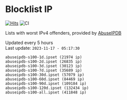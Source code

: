 # Blocklist IP

[![Hits](https://hits.seeyoufarm.com/api/count/incr/badge.svg?url=https%3A%2F%2Fgithub.com%2Fborestad%2Fblocklist-ip%2F&count_bg=%2379C83D&title_bg=%23555555&icon=&icon_color=%23E7E7E7&title=hits&edge_flat=false)](https://hits.seeyoufarm.com)  ![CI](https://img.shields.io/github/workflow/status/borestad/blocklist-ip/CI?style=flat-square)

Lists with worst IPv4 offenders, provided by [AbuseIPDB](https://www.abuseipdb.com/)

<!-- FOOTER-PLACEHOLDER -->
Updated every 5 hours<br>
Last update: `2023-11-17 - 05:17:30`
```
abuseipdb-s100-1d.ipset (21974 ip)
abuseipdb-s100-2d.ipset (26835 ip)
abuseipdb-s100-3d.ipset (30123 ip)
abuseipdb-s100-7d.ipset (35689 ip)
abuseipdb-s100-30d.ipset (57079 ip)
abuseipdb-s100-60d.ipset (84469 ip)
abuseipdb-s100-90d.ipset (109184 ip)
abuseipdb-s100-120d.ipset (132434 ip)
abuseipdb-s100-all.ipset (411848 ip)
```
